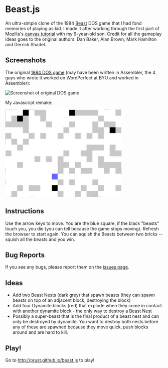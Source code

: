 # Beast.js

An ultra-simple clone of the 1984 [Beast](http://theodor.lauppert.ws/games/beast.htm) DOS game that I had fond memories of playing as kid. I made it after working through the first part of Mozilla's [canvas tutorial](https://developer.mozilla.org/en-US/docs/Web/API/Canvas_API/Tutorial) with my 9-year-old son. Credit for all the gameplay ideas goes to the original authors: Dan Baker, Alan Brown, Mark Hamilton and Derrick Shadel.

## Screenshots

The original [1984 DOS game](http://theodor.lauppert.ws/games/beast.htm) (may have been written in Assembler, the 4 guys who wrote it worked on WordPerfect at BYU and worked in Assembler):

![Screenshot of original DOS game](http://theodor.lauppert.ws/games/s/screen1/ascii/beast.png)

My Javascript remake:

<img src="https://raw.githubusercontent.com/prust/beast.js/master/screenshot.png" width="371" height="279">

## Instructions

Use the arrow keys to move. You are the blue square, if the black "beasts" touch you, you die (you can tell because the game stops moving). Refresh the browser to start again. You can squish the Beasts between two bricks -- squish all the beasts and you win.

## Bug Reports

If you see any bugs, please report them on the [issues page](https://github.com/prust/beast.js/issues).

## Ideas

* Add two Beast Nests (dark grey) that spawn beasts (they can spawn beasts on top of an adjacent block, destroying the block)
* Add four Dynamite blocks (red) that explode when they come in contact with another dynamite block - the only way to destroy a Beast Nest
* Possibly a super-beast that is the final product of a beast nest and can only be destroyed by dynamite. You want to destroy both nests before any of these are spawned because they move quick, push blocks around and are hard to kill.

## Play!

Go to http://prust.github.io/beast.js to play!
